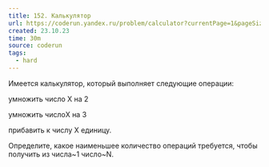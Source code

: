 ```yaml
---
title: 152. Калькулятор
url: https://coderun.yandex.ru/problem/calculator?currentPage=1&pageSize=10&tag=first_2023_frontend&rowNumber=1
created: 23.10.23
time: 30m
source: coderun
tags:
  - hard
---
```


Имеется калькулятор, который выполняет следующие операции:

умножить число X на 2

умножить числоX на 3

прибавить к числу X единицу.

Определите, какое наименьшее количество операций требуется, чтобы получить из числа~1 число~N.
